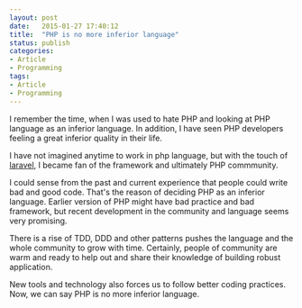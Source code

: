 ```yaml
---
layout: post
date:   2015-01-27 17:40:12
title:  "PHP is no more inferior language"
status: publish
categories:
- Article
- Programming
tags:
- Article
- Programming
---
```


I remember the time, when I was used to hate PHP and looking at PHP language as an inferior language. In addition, I have seen PHP developers feeling a great inferior quality in their life.

I have not imagined anytime to work in php language, but with the touch of [laravel](http://laravel.com), I became fan of the framework and ultimately PHP commmunity.

I could sense from the past and current experience that people could write bad and good code. That's the reason of deciding PHP as an inferior language. Earlier version of PHP might have bad practice and bad framework, but recent development in the community and language seems very promising.

There is a rise of TDD, DDD and other patterns pushes the language and the whole community to grow with time. Certainly, people of community are warm and ready to help out and share their knowledge of building robust application.

New tools and technology also forces us to follow better coding practices. Now, we can say PHP is no more inferior language.